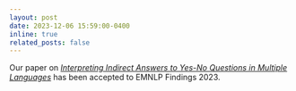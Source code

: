 ```yaml
---
layout: post
date: 2023-12-06 15:59:00-0400
inline: true
related_posts: false
---
```


Our paper on [*Interpreting Indirect Answers to Yes-No Questions in Multiple Languages*](https://aclanthology.org/2023.findings-emnlp.146/) has been accepted to EMNLP Findings 2023.
